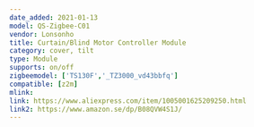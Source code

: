 ```yaml
---
date_added: 2021-01-13
model: QS-Zigbee-C01
vendor: Lonsonho
title: Curtain/Blind Motor Controller Module
category: cover, tilt
type: Module
supports: on/off
zigbeemodel: ['TS130F','_TZ3000_vd43bbfq']
compatible: [z2m]
mlink: 
link: https://www.aliexpress.com/item/1005001625209250.html
link2: https://www.amazon.se/dp/B08QVW4S1J/
---
```

